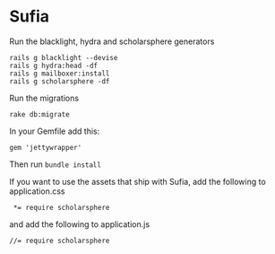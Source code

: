 # Sufia

Run the blacklight, hydra and scholarsphere generators
```
rails g blacklight --devise
rails g hydra:head -df
rails g mailboxer:install
rails g scholarsphere -df
```

Run the migrations

```
rake db:migrate
```

In your Gemfile add this:
```
gem 'jettywrapper'
```
Then run `bundle install`


If you want to use the assets that ship with Sufia, add the following to application.css
```
 *= require scholarsphere
```
and add the following to application.js
```
//= require scholarsphere
```
